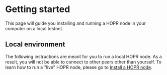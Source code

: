 <!-- ---
description: Your 5 minutes hello world using HOPR.
--- -->

# Getting started

This page will guide you installing and running a HOPR node in your computer on a local testnet.

## Local environment

The following instructions are meant for you to run a local HOPR node. As a result, you will not be able to connect to other peers other than yourself. To learn how to run a "live" HOPR node, please go to [Install a HOPR node](../install-hoprd/index.md).


